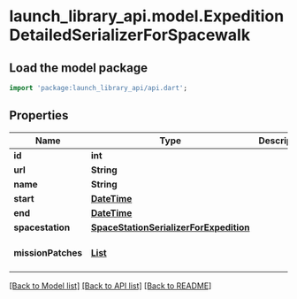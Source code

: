 # launch_library_api.model.ExpeditionDetailedSerializerForSpacewalk

## Load the model package
```dart
import 'package:launch_library_api/api.dart';
```

## Properties
Name | Type | Description | Notes
------------ | ------------- | ------------- | -------------
**id** | **int** |  | [readonly] 
**url** | **String** |  | [readonly] 
**name** | **String** |  | 
**start** | [**DateTime**](DateTime.md) |  | 
**end** | [**DateTime**](DateTime.md) |  | [optional] 
**spacestation** | [**SpaceStationSerializerForExpedition**](SpaceStationSerializerForExpedition.md) |  | [readonly] 
**missionPatches** | [**List<MissionPatch>**](MissionPatch.md) |  | [readonly] [default to const []]

[[Back to Model list]](../README.md#documentation-for-models) [[Back to API list]](../README.md#documentation-for-api-endpoints) [[Back to README]](../README.md)


